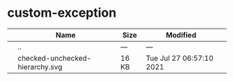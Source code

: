 # custom-exception

<table><thead><tr class="header"><th></th><th>Name</th><th>Size</th><th>Modified</th><th></th></tr></thead><tbody><tr class="odd"><td></td><td><span class="goup">..</span></td><td>—</td><td>—</td><td></td></tr><tr class="even"><td></td><td><span class="name">checked-unchecked-hierarchy.svg</span></td><td>16 KB</td><td>Tue Jul 27 06:57:10 2021</td><td></td></tr></tbody></table>
